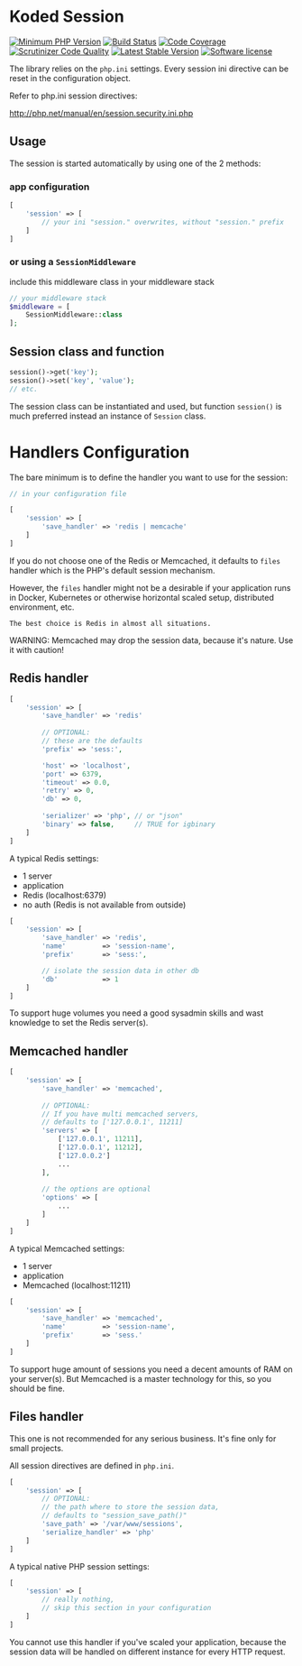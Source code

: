 Koded Session
=============

[![Minimum PHP Version](https://img.shields.io/badge/php-%3E%3D%207.1.4-8892BF.svg)](https://php.net/)
[![Build Status](https://scrutinizer-ci.com/g/kodedphp/session/badges/build.png?b=master)](https://scrutinizer-ci.com/g/kodedphp/session/build-status/master)
[![Code Coverage](https://scrutinizer-ci.com/g/kodedphp/session/badges/coverage.png?b=master)](https://scrutinizer-ci.com/g/kodedphp/session/?branch=master)
[![Scrutinizer Code Quality](https://scrutinizer-ci.com/g/kodedphp/session/badges/quality-score.png?b=master)](https://scrutinizer-ci.com/g/kodedphp/session/?branch=master)
[![Latest Stable Version](https://img.shields.io/packagist/v/koded/session.svg)](https://packagist.org/packages/koded/session)
[![Software license](https://img.shields.io/badge/License-BSD%203--Clause-blue.svg)](LICENSE)


The library relies on the `php.ini` settings.
Every session ini directive can be reset in the
configuration object.

Refer to php.ini session directives:

http://php.net/manual/en/session.security.ini.php


Usage
-----

The session is started automatically by using one of the 2 methods:

### app configuration
```php
[
    'session' => [
        // your ini "session." overwrites, without "session." prefix
    ]
]
```

### or using a `SessionMiddleware`
include this middleware class in your middleware stack

```php
// your middleware stack
$middleware = [
    SessionMiddleware::class
];
```

Session class and function
--------------------------

```php
session()->get('key');
session()->set('key', 'value');
// etc.
```

The session class can be instantiated and used, but function `session()`
is much preferred instead an instance of `Session` class.


Handlers Configuration
======================

The bare minimum is to define the handler you want to use for the session:

```php
// in your configuration file

[
    'session' => [
        'save_handler' => 'redis | memcache'
    ]
]
```

If you do not choose one of the Redis or Memcached, it defaults to `files`
handler which is the PHP's default session mechanism.

However, the `files` handler might not be a desirable if your application
runs in Docker, Kubernetes or otherwise horizontal scaled setup,
distributed environment, etc.

    The best choice is Redis in almost all situations.

WARNING: Memcached may drop the session data, because it's nature. Use it with caution!

Redis handler
-------------

```php
[
    'session' => [
        'save_handler' => 'redis'
        
        // OPTIONAL:
        // these are the defaults
        'prefix' => 'sess:',

        'host' => 'localhost',
        'port' => 6379,
        'timeout' => 0.0,
        'retry' => 0,
        'db' => 0,
        
        'serializer' => 'php', // or "json"
        'binary' => false,     // TRUE for igbinary
    ]
]
```

A typical Redis settings:
- 1 server
- application
- Redis (localhost:6379)
- no auth (Redis is not available from outside)

```php
[
    'session' => [
        'save_handler' => 'redis',
        'name'         => 'session-name',
        'prefix'       => 'sess:',

        // isolate the session data in other db
        'db'           => 1
    ]
]
```

To support huge volumes you need a good sysadmin skills and wast knowledge
to set the Redis server(s).


Memcached handler
-----------------

```php
[
    'session' => [
        'save_handler' => 'memcached',
        
        // OPTIONAL:
        // If you have multi memcached servers,
        // defaults to ['127.0.0.1', 11211]
        'servers' => [
            ['127.0.0.1', 11211],
            ['127.0.0.1', 11212],
            ['127.0.0.2']
            ...
        ],
        
        // the options are optional
        'options' => [
            ...
        ]
    ]
]
```

A typical Memcached settings:
- 1 server
- application
- Memcached (localhost:11211)

```php
[
    'session' => [
        'save_handler' => 'memcached',
        'name'         => 'session-name',
        'prefix'       => 'sess.'
    ]
]
```

To support huge amount of sessions you need a decent amounts of RAM
on your server(s).
But Memcached is a master technology for this, so you should be fine.


Files handler
-------------

This one is not recommended for any serious business.
It's fine only for small projects.

All session directives are defined in `php.ini`.

```php
[
    'session' => [
        // OPTIONAL:
        // the path where to store the session data,
        // defaults to "session_save_path()"
        'save_path' => '/var/www/sessions',
        'serialize_handler' => 'php'
    ]
]
```

A typical native PHP session settings:
```php
[
    'session' => [
        // really nothing,
        // skip this section in your configuration
    ]
]

```

You cannot use this handler if you've scaled your application,
because the session data will be handled on different instance
for every HTTP request.

